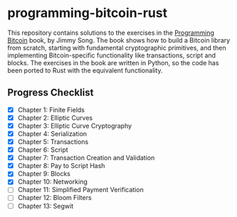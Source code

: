 # programming-bitcoin-rust
This repository contains solutions to the exercises in the [Programming Bitcoin](https://www.amazon.com/Programming-Bitcoin-Learn-Program-Scratch/dp/1492031496) book, by Jimmy Song. The book shows how to build a Bitcoin library from scratch, starting with fundamental cryptographic primitives, and then implementing Bitcoin-specific functionality like transactions, script and blocks. The exercises in the book are written in Python, so the code has been ported to Rust with the equivalent functionality.

## Progress Checklist
- [x] Chapter 1: Finite Fields
- [x] Chapter 2: Elliptic Curves
- [x] Chapter 3: Elliptic Curve Cryptography
- [x] Chapter 4: Serialization
- [x] Chapter 5: Transactions
- [x] Chapter 6: Script
- [x] Chapter 7: Transaction Creation and Validation
- [x] Chapter 8: Pay to Script Hash
- [x] Chapter 9: Blocks
- [x] Chapter 10: Networking
- [ ] Chapter 11: Simplified Payment Verification
- [ ] Chapter 12: Bloom Filters
- [ ] Chapter 13: Segwit

